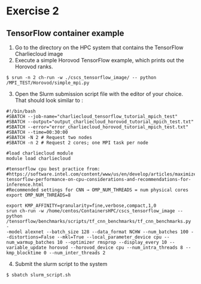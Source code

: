 # Exercise 2
## TensorFlow container example
1.	Go to the directory on the HPC system that contains the TensorFlow Charliecloud image 
2.	Execute a simple Horovod TensorFlow example, which prints out the Horovod ranks.
```
$ srun -n 2 ch-run -w ./cscs_tensorflow_image/ -- python /MPI_TEST/Horovod/simple_mpi.py
```
3.	Open the Slurm submission script file with the editor of your choice. That should look similar to :
```Shell
#!/bin/bash
#SBATCH --job-name="charliecloud_tensorflow_tutorial_mpich_test"
#SBATCH --output="output_charliecloud_horovod_tutorial_mpich_test.txt"
#SBATCH --error="error_charliecloud_horovod_tutorial_mpich_test.txt"
#SBATCH --time=00:30:00
#SBATCH -N 2 # Request two nodes
#SBATCH -n 2 # Request 2 cores; one MPI task per node

#load charliecloud module
module load charliecloud

#tensorflow cpu best practice from:
#https://software.intel.com/content/www/us/en/develop/articles/maximize-tensorflow-performance-on-cpu-considerations-and-recommendations-for-inference.html
#Recommended settings for CNN → OMP_NUM_THREADS = num physical cores
export OMP_NUM_THREADS=8

export KMP_AFFINITY=granularity=fine,verbose,compact,1,0
srun ch-run -w /home/centos/ContainersHPC/cscs_tensorflow_image --  python /tensorflow/benchmarks/scripts/tf_cnn_benchmarks/tf_cnn_benchmarks.py -
-model alexnet --batch_size 128 --data_format NCHW --num_batches 100 --distortions=False --mkl=True --local_parameter_device cpu --num_warmup_batches 10 --optimizer rmsprop --display_every 10 --variable_update horovod --horovod_device cpu --num_intra_threads 8 --kmp_blocktime 0 --num_inter_threads 2
```
4.	Submit the slurm script to the system
```
$ sbatch slurm_script.sh
```

